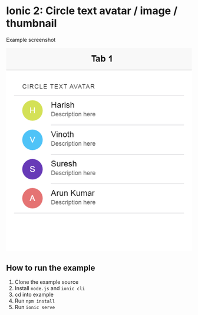 # Ionic 2: Circle text avatar / image / thumbnail

Example screenshot

![Alt text](/screenshot.PNG?raw=true "Circle text avatar")

**How to run the example**
------------------
 1. Clone the example source
 2. Install `node.js` and `ionic cli`
 3. cd into example
 4. Run `npm install`
 5. Run `ionic serve`
